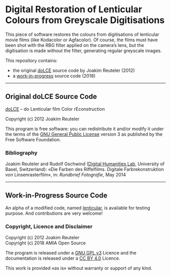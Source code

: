 # Digital Restoration of Lenticular Colours from Greyscale Digitisations

This piece of software restores the colours from digitisations of lenticular movie films (like Kodacolor or Agfacolor). Of course, the films must have been shot with the RBG filter applied on the camera’s lens, but the digitisation is made without the filter, generating regular greyscale images.

This repository contains:

- the original [doLCE](doLCE/README) source code by Joakim Reuteler (2012)
- a [work-in-progress](lenticular/README.md) source code (2018)

---

## Original doLCE Source Code

[doLCE](doLCE/README) – do Lenticular film Color rEconstruction

Copyright (c) 2012 Joakim Reuteler

This program is free software: you can redistribute it and/or modify it under the terms of the [GNU General Public License](https://www.gnu.org/licenses/#GPL) version 3 as published by the Free Software Foundation.

### Bibliography

Joakim Reuteler and Rudolf Gschwind ([Digital Humanities Lab](http://dhlab.unibas.ch/dolce/), University of Basel, Switzerland): «Die Farben des Riffelfilms. Digitale Farbrekonstruktion von Linsenrasterfilm», in: _Rundbrief Fotografie_, May 2014

---

## Work-in-Progress Source Code

An alpha of a modified code, named [lenticular](lenticular/README.md), is available for testing purpose. And contributions are very welcome!

### Copyright, Licence and Disclaimer

Copyright (c) 2012 Joakim Reuteler  
Copyright (c) 2018 AMIA Open Source

The program is released under a [GNU GPL v3](https://www.gnu.org/licenses/gpl-3.0.en.html) Licence and the documentation is released under a [CC BY 4.0](https://creativecommons.org/licenses/by/4.0/) Licence.

This work is provided «as is» without warranty or support of any kind.

